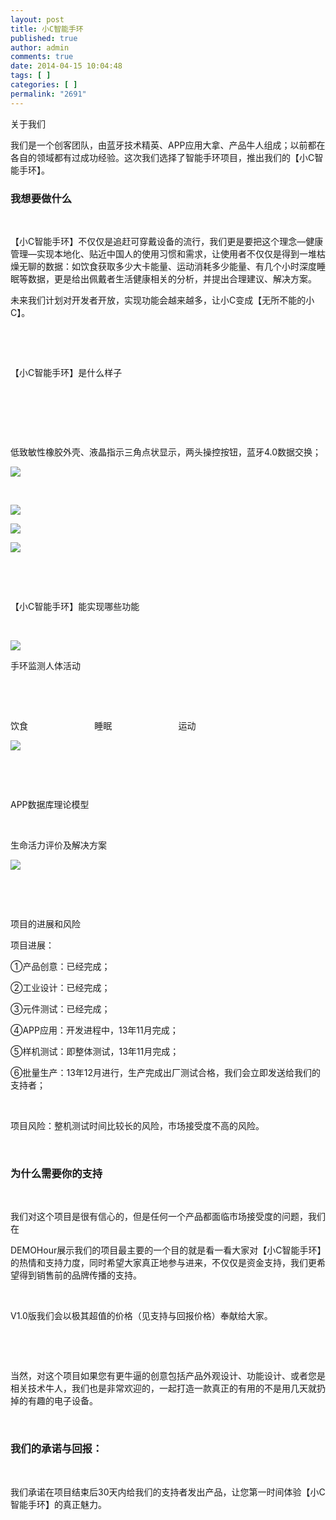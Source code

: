 ```yaml
---
layout: post
title: 小C智能手环
published: true
author: admin
comments: true
date: 2014-04-15 10:04:48
tags: [ ]
categories: [ ]
permalink: "2691"
---
```

关于我们

我们是一个创客团队，由蓝牙技术精英、APP应用大拿、产品牛人组成；以前都在各自的领域都有过成功经验。这次我们选择了智能手环项目，推出我们的【小C智能手环】。

### 我想要做什么

&nbsp;

【小C智能手环】不仅仅是追赶可穿戴设备的流行，我们更是要把这个理念—健康管理—实现本地化、贴近中国人的使用习惯和需求，让使用者不仅仅是得到一堆枯燥无聊的数据：如饮食获取多少大卡能量、运动消耗多少能量、有几个小时深度睡眠等数据，更是给出佩戴者生活健康相关的分析，并提出合理建议、解决方案。

未来我们计划对开发者开放，实现功能会越来越多，让小C变成【无所不能的小C】。

&nbsp;

&nbsp;

【小C智能手环】是什么样子

&nbsp;

&nbsp;

&nbsp;

低致敏性橡胶外壳、液晶指示三角点状显示，两头操控按钮，蓝牙4.0数据交换；

![][1]

&nbsp;

![][2]
  
![][3]

![][4]

&nbsp;

&nbsp;

【小C智能手环】能实现哪些功能

&nbsp;

![][5]

手环监测人体活动

&nbsp;

&nbsp;

饮食                           睡眠                           运动

![][6]

&nbsp;

&nbsp;

APP数据库理论模型

&nbsp;

生命活力评价及解决方案

![][7]

&nbsp;

&nbsp;

项目的进展和风险

项目进展：

①产品创意：已经完成；

②工业设计：已经完成；

③元件测试：已经完成；

④APP应用：开发进程中，13年11月完成；

⑤样机测试：即整体测试，13年11月完成；

⑥批量生产：13年12月进行，生产完成出厂测试合格，我们会立即发送给我们的支持者；

&nbsp;

项目风险：整机测试时间比较长的风险，市场接受度不高的风险。

&nbsp;

### 为什么需要你的支持

&nbsp;

我们对这个项目是很有信心的，但是任何一个产品都面临市场接受度的问题，我们在

DEMOHour展示我们的项目最主要的一个目的就是看一看大家对【小C智能手环】的热情和支持力度，同时希望大家真正地参与进来，不仅仅是资金支持，我们更希望得到销售前的品牌传播的支持。

&nbsp;

V1.0版我们会以极其超值的价格（见支持与回报价格）奉献给大家。

&nbsp;

&nbsp;

当然，对这个项目如果您有更牛逼的创意包括产品外观设计、功能设计、或者您是相关技术牛人，我们也是非常欢迎的，一起打造一款真正的有用的不是用几天就扔掉的有趣的电子设备。

&nbsp;

### 我们的承诺与回报：

&nbsp;

我们承诺在项目结束后30天内给我们的支持者发出产品，让您第一时间体验【小C智能手环】的真正魅力。

 [1]: http://yongz.com/yz/wp-content/uploads/2014/04/6a8212156d38f3bb7a99dd6f820e6b0d.png
 [2]: http://yongz.com/yz/wp-content/uploads/2014/04/cf202090d484f35807f1aed1f76c1822.png
 [3]: http://yongz.com/yz/wp-content/uploads/2014/04/a18802746d105f66815babbb46cdb0ca.jpg
 [4]: http://yongz.com/yz/wp-content/uploads/2014/04/8f7a92f10a618a6de4253d1357ad5cc0.jpg
 [5]: http://yongz.com/yz/wp-content/uploads/2014/04/f19e9ef855231fe3556c3ea6bf5cec50.jpg
 [6]: http://yongz.com/yz/wp-content/uploads/2014/04/a2682035338add1c69bc7cd838a4992b.png
 [7]: http://yongz.com/yz/wp-content/uploads/2014/04/04c6817559b65334abf6ea1560a4c3f4.png